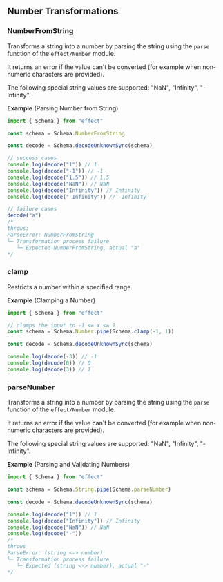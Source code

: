 ## Number Transformations

### NumberFromString

Transforms a string into a number by parsing the string using the `parse` function of the `effect/Number` module.

It returns an error if the value can't be converted (for example when non-numeric characters are provided).

The following special string values are supported: "NaN", "Infinity", "-Infinity".

**Example** (Parsing Number from String)

```ts twoslash
import { Schema } from "effect"

const schema = Schema.NumberFromString

const decode = Schema.decodeUnknownSync(schema)

// success cases
console.log(decode("1")) // 1
console.log(decode("-1")) // -1
console.log(decode("1.5")) // 1.5
console.log(decode("NaN")) // NaN
console.log(decode("Infinity")) // Infinity
console.log(decode("-Infinity")) // -Infinity

// failure cases
decode("a")
/*
throws:
ParseError: NumberFromString
└─ Transformation process failure
   └─ Expected NumberFromString, actual "a"
*/
```

### clamp

Restricts a number within a specified range.

**Example** (Clamping a Number)

```ts twoslash
import { Schema } from "effect"

// clamps the input to -1 <= x <= 1
const schema = Schema.Number.pipe(Schema.clamp(-1, 1))

const decode = Schema.decodeUnknownSync(schema)

console.log(decode(-3)) // -1
console.log(decode(0)) // 0
console.log(decode(3)) // 1
```

### parseNumber

Transforms a string into a number by parsing the string using the `parse` function of the `effect/Number` module.

It returns an error if the value can't be converted (for example when non-numeric characters are provided).

The following special string values are supported: "NaN", "Infinity", "-Infinity".

**Example** (Parsing and Validating Numbers)

```ts twoslash
import { Schema } from "effect"

const schema = Schema.String.pipe(Schema.parseNumber)

const decode = Schema.decodeUnknownSync(schema)

console.log(decode("1")) // 1
console.log(decode("Infinity")) // Infinity
console.log(decode("NaN")) // NaN
console.log(decode("-"))
/*
throws
ParseError: (string <-> number)
└─ Transformation process failure
   └─ Expected (string <-> number), actual "-"
*/
```
